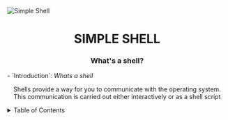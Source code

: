 ![Simple Shell](https://github.com/jacobleon2117/holbertonschool-simple_shell/assets/143765559/61dfd351-92a0-4d12-ae91-2d3aebe462cb)

<h1 align="center">SIMPLE SHELL</h1>

  <h3 align="center">What's a shell?</h3>
  - `Introduction`: <i>Whats a shell</i>
  <p align="center">Shells provide a way for you to communicate with the operating system. 
    This communication is carried out either interactively or as a shell script</p>
             
<details><summary>Table of Contents</summary>
  
- `Introduction`: <i>An introduction to the simple shell</i></details>
